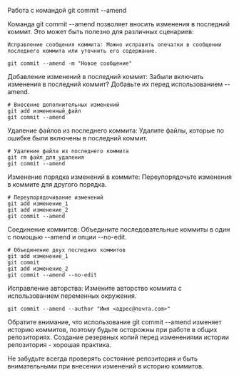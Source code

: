 Работа с командой git commit --amend

Команда git commit --amend позволяет вносить изменения в последний коммит. 
Это может быть полезно для различных сценариев:

    Исправление сообщения коммита: Можно исправить опечатки в сообщении последнего коммита или уточнить его содержание.


```shell
git commit --amend -m "Новое сообщение"
```


Добавление изменений в последний коммит: Забыли включить изменения в последний коммит? Добавьте их перед использованием --amend.


```shell
# Внесение дополнительных изменений
git add измененный_файл
git commit --amend
```


Удаление файлов из последнего коммита: Удалите файлы, которые по ошибке были включены в последний коммит.

```shell
# Удаление файла из последнего коммита
git rm файл_для_удаления
git commit --amend
```



Изменение порядка изменений в коммите: Переупорядочьте изменения в коммите для другого порядка.

```shell
# Переупорядочивание изменений
git add изменение_1
git add изменение_2
git commit --amend
```



Соединение коммитов: Объедините последовательные коммиты в один с помощью --amend и опции --no-edit.

```shell
# Объединение двух последних коммитов
git add изменение_1
git commit
git add изменение_2
git commit --amend --no-edit
```


Исправление авторства: Измените авторство коммита с использованием переменных окружения.

```shell
git commit --amend --author "Имя <адрес@почта.com>"
```

Обратите внимание, что использование git commit --amend изменяет историю коммитов, поэтому будьте осторожны при работе в общих репозиториях. Создание резервных копий перед изменениями истории репозитория - хорошая практика.

Не забудьте всегда проверять состояние репозитория и быть внимательными при внесении изменений в историю коммитов.